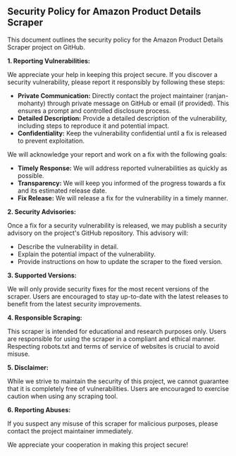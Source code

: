 ## Security Policy for Amazon Product Details Scraper

This document outlines the security policy for the Amazon Product Details Scraper project on GitHub.

**1. Reporting Vulnerabilities:**

We appreciate your help in keeping this project secure. If you discover a security vulnerability, please report it responsibly by following these steps:

* **Private Communication:**  Directly contact the project maintainer (ranjan-mohanty) through private message on GitHub or email (if provided). This ensures a prompt and controlled disclosure process.
* **Detailed Description:**  Provide a detailed description of the vulnerability, including steps to reproduce it and potential impact. 
* **Confidentiality:** Keep the vulnerability confidential until a fix is released to prevent exploitation.

We will acknowledge your report and work on a fix with the following goals:

* **Timely Response:** We will address reported vulnerabilities as quickly as possible.
* **Transparency:** We will keep you informed of the progress towards a fix and its estimated release date.
* **Fix Release:** We will release a fix for the vulnerability in a timely manner.

**2. Security Advisories:**

Once a fix for a security vulnerability is released, we may publish a security advisory on the project's GitHub repository. This advisory will:

* Describe the vulnerability in detail.
* Explain the potential impact of the vulnerability.
* Provide instructions on how to update the scraper to the fixed version.

**3. Supported Versions:**

We will only provide security fixes for the most recent versions of the scraper. Users are encouraged to stay up-to-date with the latest releases to benefit from the latest security improvements.

**4. Responsible Scraping:**

This scraper is intended for educational and research purposes only. Users are responsible for using the scraper in a compliant and ethical manner.  Respecting robots.txt and terms of service of websites is crucial to avoid misuse.

**5. Disclaimer:**

While we strive to maintain the security of this project, we cannot guarantee that it is completely free of vulnerabilities. Users are encouraged to exercise caution when using any scraping tool.

**6. Reporting Abuses:**

If you suspect any misuse of this scraper for malicious purposes, please contact the project maintainer immediately.

We appreciate your cooperation in making this project secure!
